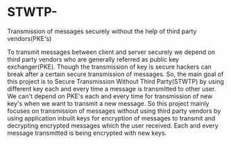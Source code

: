 # STWTP-
Transmission of messages securely without the help of third party vendors(PKE's)

  To transmit messages between client and server securely we depend on third party vendors who are generally referred as public key exchanger(PKE). Though the transmission of key is secure hackers can break after a certain secure transmission of messages. So, the main goal of this project is to Secure Transmission Without Third Party(STWTP) by using different key each and every time a message is transmitted to other user. We can't depend on PKE's each and every time for transmission of new key's when we want to transmit a new message. So this project mainly focuses on transmission of messages without using third party vendors by using application inbuilt keys for encryption of messages to transmit and decrypting encrypted messages which the user received. Each and every message transmitted is being encrypted with new keys.   
